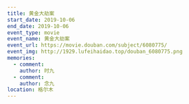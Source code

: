 ```yaml
---
title: 黄金大劫案
start_date: 2019-10-06
end_date: 2019-10-06
event_type: movie
event_name: 黄金大劫案
event_url: https://movie.douban.com/subject/6080775/
event_img: http://1929.lufeihaidao.top/douban_6080775.png
memories:
  - comment: 
    author: 时九
  - comment: 
    author: 念九
location: 格尔木
---
```

